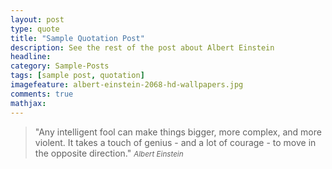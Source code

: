 ```yaml
---
layout: post
type: quote
title: "Sample Quotation Post"
description: See the rest of the post about Albert Einstein
headline: 
category: Sample-Posts
tags: [sample post, quotation]
imagefeature: albert-einstein-2068-hd-wallpapers.jpg
comments: true
mathjax: 
---
```

>&quot;Any intelligent fool can make things bigger, more complex, and more violent. It takes a touch of genius - and a lot of courage - to move in the opposite direction.&quot;
><small><cite title="Albert Einstein">Albert Einstein</cite></small>
